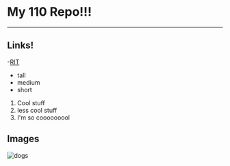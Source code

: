 #  My 110 Repo!!!
---
## Links!
-[RIT](https://rit.edu)

- tall
- medium
- short

1. Cool stuff
2. less cool stuff
3. I'm so cooooooool

## Images
![dogs](https://www.google.com/url?sa=i&url=https%3A%2F%2Fwww.pinterest.com%2Fpin%2F50-hilarious-and-relatable-dog-memes-for-national-dog-day--3940718410173214%2F&psig=AOvVaw3gDf9heAomrYJ7ICfCvKKH&ust=1724801477960000&source=images&cd=vfe&opi=89978449&ved=0CBQQjRxqFwoTCID9pK7ok4gDFQAAAAAdAAAAABAE)

